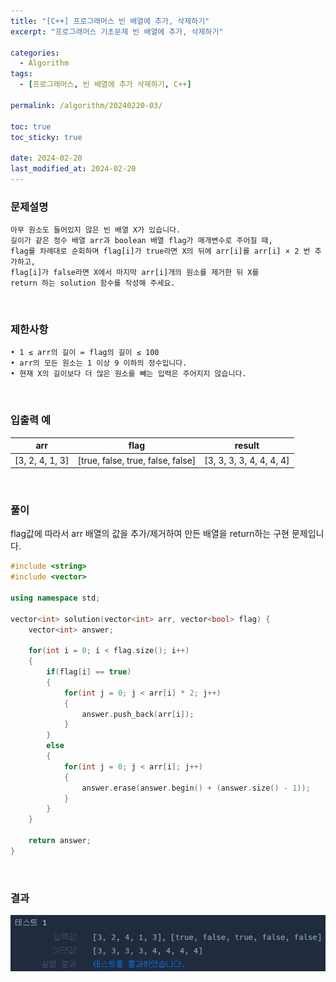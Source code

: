 ```yaml
---
title: "[C++] 프로그래머스 빈 배열에 추가, 삭제하기"
excerpt: "프로그래머스 기초문제 빈 배열에 추가, 삭제하기"

categories:
  - Algorithm
tags:
  - [프로그래머스, 빈 배열에 추가 삭제하기, C++]

permalink: /algorithm/20240220-03/

toc: true
toc_sticky: true

date: 2024-02-20
last_modified_at: 2024-02-20
---
```


### 문제설명

    아무 원소도 들어있지 않은 빈 배열 X가 있습니다.
    길이가 같은 정수 배열 arr과 boolean 배열 flag가 매개변수로 주어질 때,
    flag를 차례대로 순회하며 flag[i]가 true라면 X의 뒤에 arr[i]를 arr[i] × 2 번 추가하고,
    flag[i]가 false라면 X에서 마지막 arr[i]개의 원소를 제거한 뒤 X를
    return 하는 solution 함수를 작성해 주세요.

<br/>

### 제한사항

    • 1 ≤ arr의 길이 = flag의 길이 ≤ 100
    • arr의 모든 원소는 1 이상 9 이하의 정수입니다.
    • 현재 X의 길이보다 더 많은 원소를 빼는 입력은 주어지지 않습니다.

<br/>

### 입출력 예

|arr|flag|result|
|---|---|---|
|[3, 2, 4, 1, 3]|[true, false, true, false, false]|[3, 3, 3, 3, 4, 4, 4, 4]|

<br/>

### 풀이

flag값에 따라서 arr 배열의 값을 추가/제거하여 만든 배열을 return하는 구현 문제입니다.

```cpp
#include <string>
#include <vector>

using namespace std;

vector<int> solution(vector<int> arr, vector<bool> flag) {
    vector<int> answer;
    
    for(int i = 0; i < flag.size(); i++)
    {
        if(flag[i] == true)
        {
            for(int j = 0; j < arr[i] * 2; j++)
            {
                answer.push_back(arr[i]);
            }
        }
        else
        {
            for(int j = 0; j < arr[i]; j++)
            {
                answer.erase(answer.begin() + (answer.size() - 1));
            }
        }
    }
    
    return answer;
}
```

<br/>

### 결과
![코드 실행결과](/assets/images/posts_img/20240220-03/001.png "코드 실행결과")

<script async src="https://pagead2.googlesyndication.com/pagead/js/adsbygoogle.js?client=ca-pub-9590884639502637"
     crossorigin="anonymous"></script>
<!-- devlogbase_01 -->
<ins class="adsbygoogle"
     style="display:block"
     data-ad-client="ca-pub-9590884639502637"
     data-ad-slot="4742297382"
     data-ad-format="auto"
     data-full-width-responsive="true"></ins>
<script>
     (adsbygoogle = window.adsbygoogle || []).push({});
</script>
